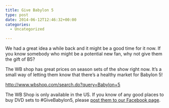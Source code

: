 ```yaml
---
title: Give Babylon 5
type: post
date: 2014-06-12T12:46:32+00:00
categories:
  - Uncategorized

---
```

We had a great idea a while back and it might be a good time for it now. If you know somebody who might be a potential new fan, why not give them the gift of B5?

The WB shop has great prices on season sets of the show right now. It&#8217;s a small way of letting them know that there&#8217;s a healthy market for Babylon 5!

<http://www.wbshop.com/search.do?query=Babylon+5>

The WB Shop is only available in the US. If you know of any good places to buy DVD sets to #GiveBabylon5, please [post them to our Facebook page][1].

 [1]: https://www.facebook.com/FreeBabylon5

